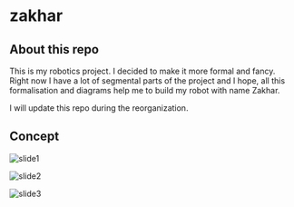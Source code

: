 # zakhar

## About this repo

This is my robotics project. I decided to make it more formal and fancy. Right now I have a lot of segmental parts of the project and I hope, all this formalisation and diagrams help me to build my robot with name Zakhar.

I will update this repo during the reorganization.

## Concept

![slide1](https://github.com/dongrama/zakhar/blob/master/docs/concept_slide1.png?raw=true)

![slide2](https://github.com/dongrama/zakhar/blob/master/docs/concept_slide2.png?raw=true)

![slide3](https://github.com/dongrama/zakhar/blob/master/docs/concept_slide3.png?raw=true)